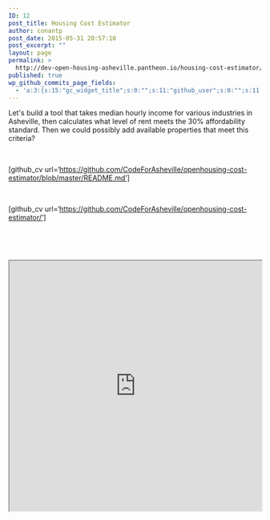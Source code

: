 ```yaml
---
ID: 12
post_title: Housing Cost Estimator
author: conantp
post_date: 2015-05-31 20:57:10
post_excerpt: ""
layout: page
permalink: >
  http://dev-open-housing-asheville.pantheon.io/housing-cost-estimator/
published: true
wp_github_commits_page_fields:
  - 'a:3:{s:15:"gc_widget_title";s:0:"";s:11:"github_user";s:0:"";s:11:"github_repo";s:0:"";}'
---
```

Let's build a tool that takes median hourly income for various industries in Asheville, then calculates what level of rent meets the 30% affordability standard. Then we could possibly add available properties that meet this criteria?

&nbsp;

[github_cv url=‘https://github.com/CodeForAsheville/openhousing-cost-estimator/blob/master/README.md’]

&nbsp;

[github_cv url=‘https://github.com/CodeForAsheville/openhousing-cost-estimator/’]

&nbsp;

&nbsp;

<iframe src="http://codeforasheville.github.io/openhousing-cost-estimator/" width="100%" height="500px"></iframe>